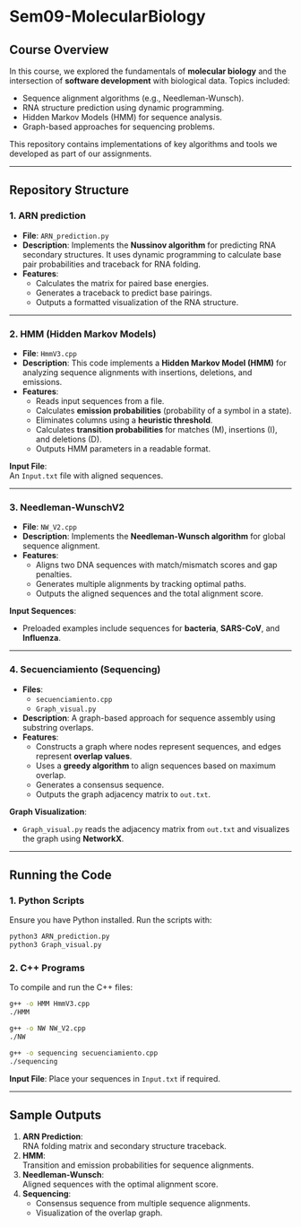 # Sem09-MolecularBiology

## Course Overview
In this course, we explored the fundamentals of **molecular biology** and the intersection of **software development** with biological data. Topics included:
- Sequence alignment algorithms (e.g., Needleman-Wunsch).
- RNA structure prediction using dynamic programming.
- Hidden Markov Models (HMM) for sequence analysis.
- Graph-based approaches for sequencing problems.
  
This repository contains implementations of key algorithms and tools we developed as part of our assignments.

---

## Repository Structure

### 1. **ARN prediction**
- **File**: `ARN_prediction.py`
- **Description**: Implements the **Nussinov algorithm** for predicting RNA secondary structures. It uses dynamic programming to calculate base pair probabilities and traceback for RNA folding.
- **Features**:
  - Calculates the matrix for paired base energies.
  - Generates a traceback to predict base pairings.
  - Outputs a formatted visualization of the RNA structure.

---

### 2. **HMM (Hidden Markov Models)**
- **File**: `HmmV3.cpp`
- **Description**: This code implements a **Hidden Markov Model (HMM)** for analyzing sequence alignments with insertions, deletions, and emissions.
- **Features**:
  - Reads input sequences from a file.
  - Calculates **emission probabilities** (probability of a symbol in a state).
  - Eliminates columns using a **heuristic threshold**.
  - Calculates **transition probabilities** for matches (M), insertions (I), and deletions (D).
  - Outputs HMM parameters in a readable format.

**Input File**:  
An `Input.txt` file with aligned sequences.

---

### 3. **Needleman-WunschV2**
- **File**: `NW_V2.cpp`
- **Description**: Implements the **Needleman-Wunsch algorithm** for global sequence alignment.
- **Features**:
  - Aligns two DNA sequences with match/mismatch scores and gap penalties.
  - Generates multiple alignments by tracking optimal paths.
  - Outputs the aligned sequences and the total alignment score.

**Input Sequences**:
- Preloaded examples include sequences for **bacteria**, **SARS-CoV**, and **Influenza**.

---

### 4. **Secuenciamiento (Sequencing)**
- **Files**: 
  - `secuenciamiento.cpp`
  - `Graph_visual.py`
- **Description**: A graph-based approach for sequence assembly using substring overlaps.
- **Features**:
  - Constructs a graph where nodes represent sequences, and edges represent **overlap values**.
  - Uses a **greedy algorithm** to align sequences based on maximum overlap.
  - Generates a consensus sequence.
  - Outputs the graph adjacency matrix to `out.txt`.

**Graph Visualization**:  
- `Graph_visual.py` reads the adjacency matrix from `out.txt` and visualizes the graph using **NetworkX**.

---

## Running the Code

### 1. **Python Scripts**
Ensure you have Python installed. Run the scripts with:
```bash
python3 ARN_prediction.py
python3 Graph_visual.py
```

### 2. **C++ Programs**
To compile and run the C++ files:
```bash
g++ -o HMM HmmV3.cpp
./HMM

g++ -o NW NW_V2.cpp
./NW

g++ -o sequencing secuenciamiento.cpp
./sequencing
```

**Input File**: Place your sequences in `Input.txt` if required.

---

## Sample Outputs
1. **ARN Prediction**:  
   RNA folding matrix and secondary structure traceback.
2. **HMM**:  
   Transition and emission probabilities for sequence alignments.
3. **Needleman-Wunsch**:  
   Aligned sequences with the optimal alignment score.
4. **Sequencing**:  
   - Consensus sequence from multiple sequence alignments.
   - Visualization of the overlap graph.
